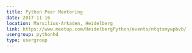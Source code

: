 ```yaml
---
title: Python Peer Mentoring
date: 2017-11-16
location: Marsilius-Arkaden, Heidelberg
link: https://www.meetup.com/HeidelbergPython/events/ntqtsmywpbvb/
usergroup: pythonhd
type: usergroup
---
```

